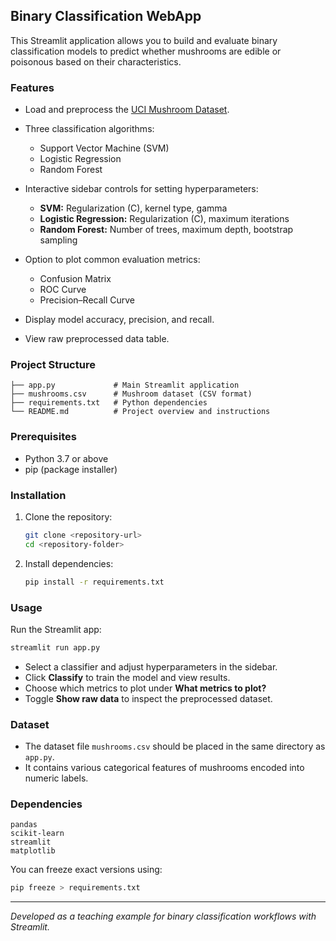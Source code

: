 ## Binary Classification WebApp

This Streamlit application allows you to build and evaluate binary classification models to predict whether mushrooms are edible or poisonous based on their characteristics.

### Features

* Load and preprocess the [UCI Mushroom Dataset](https://archive.ics.uci.edu/ml/datasets/Mushroom).
* Three classification algorithms:

  * Support Vector Machine (SVM)
  * Logistic Regression
  * Random Forest
* Interactive sidebar controls for setting hyperparameters:

  * **SVM:** Regularization (C), kernel type, gamma
  * **Logistic Regression:** Regularization (C), maximum iterations
  * **Random Forest:** Number of trees, maximum depth, bootstrap sampling
* Option to plot common evaluation metrics:

  * Confusion Matrix
  * ROC Curve
  * Precision–Recall Curve
* Display model accuracy, precision, and recall.
* View raw preprocessed data table.

### Project Structure

```
├── app.py             # Main Streamlit application
├── mushrooms.csv      # Mushroom dataset (CSV format)
├── requirements.txt   # Python dependencies
└── README.md          # Project overview and instructions
```

### Prerequisites

* Python 3.7 or above
* pip (package installer)

### Installation

1. Clone the repository:

   ```bash
   git clone <repository-url>
   cd <repository-folder>
   ```
2. Install dependencies:

   ```bash
   pip install -r requirements.txt
   ```

### Usage

Run the Streamlit app:

```bash
streamlit run app.py
```

* Select a classifier and adjust hyperparameters in the sidebar.
* Click **Classify** to train the model and view results.
* Choose which metrics to plot under **What metrics to plot?**
* Toggle **Show raw data** to inspect the preprocessed dataset.

### Dataset

* The dataset file `mushrooms.csv` should be placed in the same directory as `app.py`.
* It contains various categorical features of mushrooms encoded into numeric labels.

### Dependencies

```
pandas
scikit-learn
streamlit
matplotlib
```

You can freeze exact versions using:

```bash
pip freeze > requirements.txt
```

---

*Developed as a teaching example for binary classification workflows with Streamlit.*
